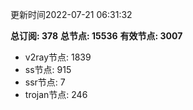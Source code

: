 更新时间2022-07-21 06:31:32

**总订阅: 378**
**总节点: 15536**
**有效节点: 3007**
- v2ray节点: 1839
- ss节点: 915
- ssr节点: 7
- trojan节点: 246
